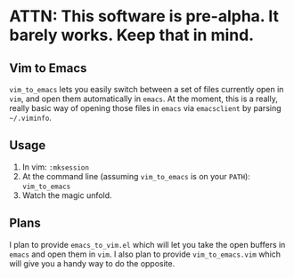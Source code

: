 # ATTN: This software is pre-alpha. It barely works. Keep that in mind. #

## Vim to Emacs ##

`vim_to_emacs` lets you easily switch between a set of files currently
open in `vim`, and open them automatically in `emacs`. At the moment,
this is a really, really basic way of opening those files in `emacs`
via `emacsclient` by parsing `~/.viminfo`.

## Usage ##

1. In vim: `:mksession`
2. At the command line (assuming `vim_to_emacs` is on your `PATH`): `vim_to_emacs`
3. Watch the magic unfold.

## Plans ##

I plan to provide `emacs_to_vim.el` which will let you take the open
buffers in `emacs` and open them in `vim`. I also plan to provide
`vim_to_emacs.vim` which will give you a handy way to do the
opposite.
